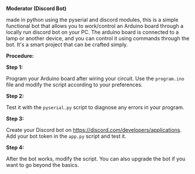 <b>Moderator (Discord Bot)</b>
<p>made in python using the pyserial and discord modules, this is a simple functional bot that allows you to 
  work/control an Arduino board through a locally run discord bot on your PC. The arduino board is connected 
  to a lamp or another device, and you can control it using commands through the bot. It's a smart project 
  that can be crafted simply.</p>


<b>Procedure:</b>

<p><strong>Step 1:</strong></p>
<p>Program your Arduino board after wiring your circuit. Use the <code>program.ino</code> file and modify the script according to your preferences.</p>

<p><strong>Step 2:</strong></p>
<p>Test it with the <code>pyserial.py</code> script to diagnose any errors in your program.</p>

<p><strong>Step 3:</strong></p>
<p>Create your Discord bot on <a href="https://discord.com/developers/applications" target="_blank">https://discord.com/developers/applications</a>. Add your bot token in the <code>app.py</code> script and test it.</p>

<p><strong>Step 4:</strong></p>
<p>After the bot works, modify the script. You can also upgrade the bot if you want to go beyond the basics.</p>


